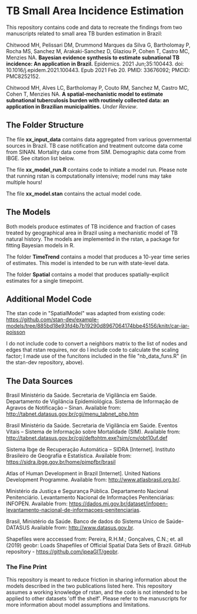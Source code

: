# TB Small Area Incidence Estimation
This repository contains code and data to recreate the findings from two manuscripts related to small area TB burden estimation in Brazil: 

  Chitwood MH, Pelissari DM, Drummond Marques da Silva G, Bartholomay P, Rocha MS, Sanchez M, Arakaki-Sanchez D, Glaziou P, Cohen T, Castro MC, Menzies NA. **Bayesian evidence synthesis to estimate subnational TB incidence: An application in Brazil.** Epidemics. 2021 Jun;35:100443. doi: 10.1016/j.epidem.2021.100443. Epub 2021 Feb 20. PMID: 33676092; PMCID: PMC8252152.

  Chitwood MH, Alves LC, Bartholomay P, Couto RM, Sanchez M, Castro MC, Cohen T, Menzies NA. **A spatial-mechanistic model to estimate subnational tuberculosis burden with routinely collected data: an application in Brazilian municipalities.** *Under Review*.

## The Folder Structure
The file **xx_input_data** contains data aggregated from various governmental sources in Brazil. TB case notification and treatment outcome data come from SINAN. Mortality data come from SIM. Demographic data come from IBGE. See citation list below. 

The file **xx_model_run.R** contains code to initiate a model run. Please note that running rstan is computationally intensive; model runs may take multiple hours! 

The file **xx_model.stan** contains the actual model code. 

## The Models
Both models produce estimates of TB incidence and fraction of cases treated by geographical area in Brazil using a mechanistic model of TB natural history. The models are implemented in the rstan, a package for fitting Bayesian models in R. 

The folder **TimeTrend** contains a model that produces a 10-year time series of estimates. This model is intended to be run with state-level data. 

The folder **Spatial** contains a model that produces spatially-explicit estimates for a single timepoint. 

## Additional Model Code
The stan code in "SpatialModel" was adapted from existing code: https://github.com/stan-dev/example-models/tree/885bd18e93fd4b7b19290d8967064174bbe45156/knitr/car-iar-poisson 

I do not include code to convert a neighbors matrix to the list of nodes and edges that rstan requires, nor do I include code to calculate the scaling factor; I made use of the funcitons included in the file "nb_data_funs.R" (in the stan-dev repository, above). 

## The Data Sources
Brasil Ministério da Saúde. Secretaria de Vigilância em Saúde. Departamento de Vigilância Epidemiológica. Sistema de Informação de Agravos de Notificação – Sinan. Available from: http://tabnet.datasus.gov.br/cgi/menu_tabnet_php.htm 

Brasil Ministério da Saúde. Secretaria de Vigilância em Saúde. Eventos Vitais – Sistema de Informação sobre Mortalidade (SIM). Available from: http://tabnet.datasus.gov.br/cgi/deftohtm.exe?sim/cnv/obt10uf.def 

Sistema Ibge de Recuperação Automática – SIDRA [Internet]. Instituto Brasileiro de Geografia e Estatística. Available from: https://sidra.ibge.gov.br/home/pimpfbr/brasil 

Atlas of Human Development in Brazil [Internet]. United Nations Development Programme. Available from: http://www.atlasbrasil.org.br/. 
	
Ministério da Justiça e Segurança Pública. Departamento Nacional Penitenciário. Levantamento Nacional de Informações Penitenciárias: INFOPEN. Available from: https://dados.mj.gov.br/dataset/infopen-levantamento-nacional-de-informacoes-penitenciarias.

Brasil, Ministério da Saúde. Banco de dados do Sistema Unico de Saúde-DATASUS Available from: http://www.datasus.gov.br. 

Shapefiles were acccessed from: Pereira, R.H.M.; Gonçalves, C.N.; et. all (2019) geobr: Loads Shapefiles of Official Spatial Data Sets of Brazil. GitHub repository - https://github.com/ipeaGIT/geobr.

### The Fine Print
This repository is meant to reduce friction in sharing information about the models described in the two publications listed here. This repository assumes a working knowledge of rstan, and the code is not intended to be applied to other datasets 'off the shelf'. Please refer to the manuscripts for more information about model assumptions and limitations. 
